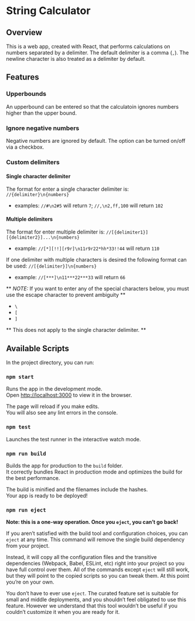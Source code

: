 # String Calculator

## Overview

This is a web app, created with React, that performs calculations on numbers separated by a delimiter.
The default delimiter is a comma (`,`). The newline character is also treated as a delimiter by default.

## Features

### Upperbounds

An upperbound can be entered so that the calculatoin ignores numbers higher than the upper bound.

### Ignore negative numbers

Negative numbers are ignored by default. The option can be turned on/off via a checkbox.

### Custom delimiters

#### Single character delimiter

The format for enter a single character delimiter is: `//{delimiter}\n{numbers}`

- examples: `//#\n2#5` will return `7`; `//,\n2,ff,100` will return `102`

#### Multiple delimiters

The format for enter multiple delimiter is: `//[{delimiter1}][{delimiter2}]...\n{numbers}`

- example: `//[*][!!][r9r]\n11r9r22*hh*33!!44` will return `110`

If one delimiter with multiple characters is desired the following format can be used: `//[{delimiter}]\n{numbers}`

- example: `//[***]\n11***22***33` will return `66`

** _NOTE:_ If you want to enter any of the special characters below, you must use the escape character to prevent ambiguity **

- `\`
- `[`
- `]`

** This does not apply to the single character delimiter. **

## Available Scripts

In the project directory, you can run:

### `npm start`

Runs the app in the development mode.<br />
Open [http://localhost:3000](http://localhost:3000) to view it in the browser.

The page will reload if you make edits.<br />
You will also see any lint errors in the console.

### `npm test`

Launches the test runner in the interactive watch mode.<br />

### `npm run build`

Builds the app for production to the `build` folder.<br />
It correctly bundles React in production mode and optimizes the build for the best performance.

The build is minified and the filenames include the hashes.<br />
Your app is ready to be deployed!

### `npm run eject`

**Note: this is a one-way operation. Once you `eject`, you can’t go back!**

If you aren’t satisfied with the build tool and configuration choices, you can `eject` at any time. This command will remove the single build dependency from your project.

Instead, it will copy all the configuration files and the transitive dependencies (Webpack, Babel, ESLint, etc) right into your project so you have full control over them. All of the commands except `eject` will still work, but they will point to the copied scripts so you can tweak them. At this point you’re on your own.

You don’t have to ever use `eject`. The curated feature set is suitable for small and middle deployments, and you shouldn’t feel obligated to use this feature. However we understand that this tool wouldn’t be useful if you couldn’t customize it when you are ready for it.
